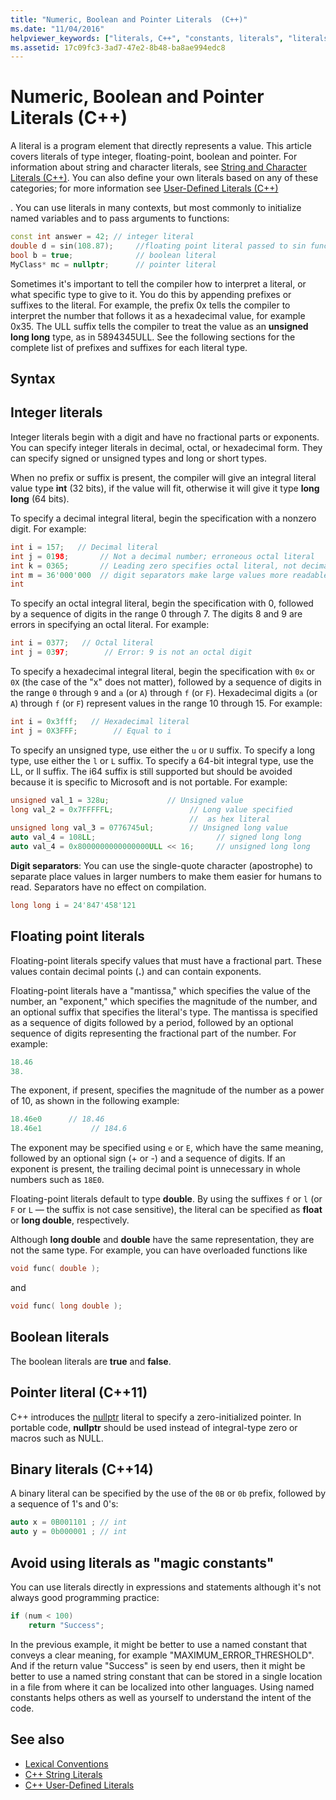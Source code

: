 ```yaml
---
title: "Numeric, Boolean and Pointer Literals  (C++)"
ms.date: "11/04/2016"
helpviewer_keywords: ["literals, C++", "constants, literals", "literals [C++]"]
ms.assetid: 17c09fc3-3ad7-47e2-8b48-ba8ae994edc8
---
```

# Numeric, Boolean and Pointer Literals  (C++)

A literal is a program element that directly represents a value. This article covers literals of type integer, floating-point, boolean and pointer. For information about string and character literals, see [String and Character Literals  (C++)](../cpp/string-and-character-literals-cpp.md). You can also define your own literals based on any of these categories; for more information see [User-Defined Literals  (C++)](../cpp/user-defined-literals-cpp.md)

. You can use literals in many contexts, but most commonly to initialize named variables and to pass arguments to functions:

```cpp
const int answer = 42; // integer literal
double d = sin(108.87);     //floating point literal passed to sin function
bool b = true;              // boolean literal
MyClass* mc = nullptr;      // pointer literal
```

Sometimes it's important to tell the compiler how to interpret a literal, or what specific type to give to it. You do this by appending prefixes or suffixes to the literal. For example, the  prefix 0x tells the compiler to interpret the number that follows it as a hexadecimal value, for example 0x35. The ULL suffix tells the compiler to treat the value as an **unsigned long long** type, as in 5894345ULL. See the following sections for the complete list of prefixes and suffixes for each literal type.

## Syntax

## Integer literals

Integer literals begin with a digit and have no fractional parts or exponents. You can specify integer literals in decimal, octal, or hexadecimal form. They can specify signed or unsigned types and long or short types.

When no prefix or suffix is present, the compiler will give an integral literal value type **int** (32 bits), if the value will fit, otherwise it will give it type **long long** (64 bits).

To specify a decimal integral literal, begin the specification with a nonzero digit. For example:

```cpp
int i = 157;   // Decimal literal
int j = 0198;       // Not a decimal number; erroneous octal literal
int k = 0365;       // Leading zero specifies octal literal, not decimal
int m = 36'000'000  // digit separators make large values more readable
int
```

To specify an octal integral literal, begin the specification with 0, followed by a sequence of digits in the range 0 through 7. The digits 8 and 9 are errors in specifying an octal literal. For example:

```cpp
int i = 0377;   // Octal literal
int j = 0397;        // Error: 9 is not an octal digit
```

To specify a hexadecimal integral literal, begin the specification with `0x` or `0X` (the case of the "x" does not matter), followed by a sequence of digits in the range `0` through `9` and `a` (or `A`) through `f` (or `F`). Hexadecimal digits `a` (or `A`) through `f` (or `F`) represent values in the range 10 through 15. For example:

```cpp
int i = 0x3fff;   // Hexadecimal literal
int j = 0X3FFF;        // Equal to i
```

To specify an unsigned type, use either the `u` or `U` suffix. To specify a long type, use either the `l` or `L` suffix. To specify a 64-bit integral type, use the LL, or ll suffix. The i64 suffix is still supported but should be avoided because it is specific to Microsoft and is not portable. For example:

```cpp
unsigned val_1 = 328u;             // Unsigned value
long val_2 = 0x7FFFFFL;                 // Long value specified
                                        //  as hex literal
unsigned long val_3 = 0776745ul;        // Unsigned long value
auto val_4 = 108LL;                           // signed long long
auto val_4 = 0x8000000000000000ULL << 16;     // unsigned long long
```

**Digit separators**: You can use the single-quote character (apostrophe) to separate place values in larger numbers to make them easier for humans to read. Separators have no effect on compilation.

```cpp
long long i = 24'847'458'121
```

## Floating point literals

Floating-point literals specify values that must have a fractional part. These values contain decimal points (**.**) and can contain exponents.

Floating-point literals have a "mantissa," which specifies the value of the number, an "exponent," which specifies the magnitude of the number, and an optional suffix that specifies the literal's type. The mantissa is specified as a sequence of digits followed by a period, followed by an optional sequence of digits representing the fractional part of the number. For example:

```cpp
18.46
38.
```

The exponent, if present, specifies the magnitude of the number as a power of 10, as shown in the following example:

```cpp
18.46e0      // 18.46
18.46e1           // 184.6
```

The exponent may be specified using `e` or `E`, which have the same meaning, followed by an optional sign (+ or -) and a sequence of digits.  If an exponent is present, the trailing decimal point is unnecessary in whole numbers such as `18E0`.

Floating-point literals default to type **double**. By using the suffixes `f` or `l` (or `F` or `L` — the suffix is not case sensitive), the literal can be specified as **float** or **long double**, respectively.

Although **long double** and **double** have the same representation, they are not the same type. For example, you can have overloaded functions like

```cpp
void func( double );
```

and

```cpp
void func( long double );
```

## Boolean literals

The boolean literals are **true** and **false**.

## Pointer literal (C++11)

C++ introduces the [nullptr](../cpp/nullptr.md) literal to specify a zero-initialized pointer. In portable code, **nullptr** should be used instead of integral-type zero or macros such as NULL.

## Binary literals (C++14)

A binary literal can be specified by the use of the `0B` or `0b` prefix, followed by a sequence of 1's and 0's:

```cpp
auto x = 0B001101 ; // int
auto y = 0b000001 ; // int
```

## Avoid using literals as "magic constants"

You can use literals directly in expressions and statements although it's not always good programming practice:

```cpp
if (num < 100)
    return "Success";
```

In the previous example, it might be better to use a named constant that conveys a clear meaning, for example "MAXIMUM_ERROR_THRESHOLD". And if the return value "Success" is seen by end users, then it might be better to use a named string constant that can be stored in a single location in a file from where it can be localized into other languages. Using named constants helps others as well as yourself to understand the intent of the code.

## See also

- [Lexical Conventions](../cpp/lexical-conventions.md)
- [C++ String Literals](../cpp/string-and-character-literals-cpp.md)
- [C++ User-Defined Literals](../cpp/user-defined-literals-cpp.md)
